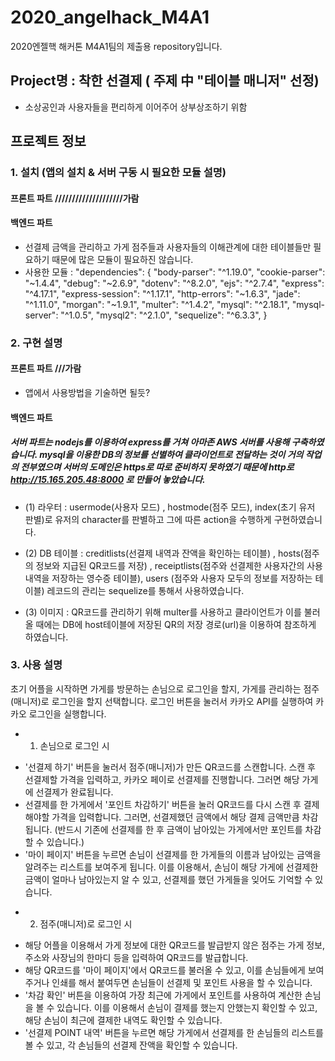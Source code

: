 # 2020_angelhack_M4A1
2020엔젤핵 해커톤 M4A1팀의 제출용 repository입니다. 

## Project명 :  착한 선결제 ( 주제 中 "테이블 매니저" 선정)
- 소상공인과 사용자들을 편리하게 이어주어 상부상조하기 위함


## 프로젝트 정보
  ### 1. 설치 (앱의 설치 & 서버 구동 시 필요한 모듈 설명)
   #### 프론트 파트   ////////////////////가람 
   
   #### 백엔드 파트
   - 선결제 금액을 관리하고 가게 점주들과 사용자들의 이해관계에 대한 테이블들만 필요하기 때문에 많은 모듈이 필요하진 않습니다.
   - 사용한 모듈 : 
   "dependencies": {
    "body-parser": "^1.19.0",
    "cookie-parser": "~1.4.4",
    "debug": "~2.6.9",
    "dotenv": "^8.2.0",
    "ejs": "^2.7.4",
    "express": "^4.17.1",
    "express-session": "^1.17.1",
    "http-errors": "~1.6.3",
    "jade": "^1.11.0",
    "morgan": "~1.9.1",
    "multer": "^1.4.2",
    "mysql": "^2.18.1",
    "mysql-server": "^1.0.5",
    "mysql2": "^2.1.0",
    "sequelize": "^6.3.3",
  }
  ### 2. 구현 설명
   #### 프론트 파트  ///가람
   - 앱에서 사용방법을 기술하면 될듯?
   
   #### 백엔드 파트
   ##### 서버 파트는 nodejs를 이용하여 express를 거쳐 아마존 AWS 서버를 사용해 구축하였습니다. mysql을 이용한 DB의 정보를 선별하여 클라이언트로 전달하는 것이 거의 작업의 전부였으며 서버의 도메인은 https로 따로 준비하지 못하였기 때문에 http로 http://15.165.205.48:8000 로 만들어 놓았습니다.
   - (1) 라우터 : 
   usermode(사용자 모드) , hostmode(점주 모드), index(초기 유저 판별)로 유저의 character를 판별하고 그에 따른 action을 수행하게 구현하였습니다.
   
   - (2) DB 테이블 :
   creditlists(선결제 내역과 잔액을 확인하는 테이블) , hosts(점주의 정보와 지급된 QR코드를 저장) , receiptlists(점주와 선결제한 사용자간의 사용 내역을 저장하는 영수증 테이블), users (점주와 사용자 모두의 정보를 저장하는 테이블)
   레코드의 관리는 sequelize를 통해서 사용하였습니다.
  
  - (3) 이미지 :
  QR코드를 관리하기 위해 multer를 사용하고 클라이언트가 이를 불러올 때에는 DB에 host테이블에 저장된 QR의 저장 경로(url)을 이용하여 참조하게 하였습니다.

 ### 3. 사용 설명
초기 어플을 시작하면 가게를 방문하는 손님으로 로그인을 할지, 가게를 관리하는 점주(매니저)로 로그인을 할지 선택합니다. 로그인 버튼을 눌러서 카카오 API를 실행하여 카카오 로그인을 실행합니다.
 - 1) 손님으로 로그인 시
  * '선결제 하기' 버튼을 눌러서 점주(매니저)가 만든 QR코드를 스캔합니다. 스캔 후 선결제할 가격을 입력하고, 카카오 페이로 선결제를 진행합니다. 그러면 해당 가게에 선결제가 완료됩니다.
  * 선결제를 한 가게에서 '포인트 차감하기' 버튼을 눌러 QR코드를 다시 스캔 후 결제해야할 가격을 입력합니다. 그러면, 선결제했던 금액에서 해당 결제 금액만큼 차감됩니다. (반드시 기존에 선결제를 한 후 금액이 남아있는 가게에서만 포인트를 차감할 수 있습니다.)
  * '마이 페이지' 버튼을 누르면 손님이 선결제를 한 가게들의 이름과 남아있는 금액을 알려주는 리스트를 보여주게 됩니다. 이를 이용해서, 손님이 해당 가게에 선결제한 금액이 얼마나 남아있는지 알 수 있고, 선결제를 했던 가게들을 잊어도 기억할 수 있습니다.

 - 2) 점주(매니저)로 로그인 시
  * 해당 어플을 이용해서 가게 정보에 대한 QR코드를 발급받지 않은 점주는 가게 정보, 주소와 사장님의 한마디 등을 입력하여 QR코드를 발급합니다. 
  * 해당 QR코드를 '마이 페이지'에서 QR코드를 불러올 수 있고, 이를 손님들에게 보여주거나 인쇄를 해서 붙여두면 손님들이 선결제 및 포인트 사용을 할 수 있습니다.
  * '차감 확인' 버튼을 이용하여 가장 최근에 가게에서 포인트를 사용하여 계산한 손님을 볼 수 있습니다. 이를 이용해서 손님이 결제를 했는지 안했는지 확인할 수 있고, 해당 손님이 최근에 결제한 내역도 확인할 수 있습니다.
  * '선결제 POINT 내역' 버튼을 누르면 해당 가게에서 선결제를 한 손님들의 리스트를 볼 수 있고, 각 손님들의 선결제 잔액을 확인할 수 있습니다.
